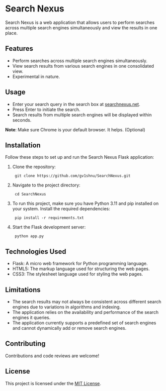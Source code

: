 # Search Nexus

Search Nexus is a web application that allows users to perform searches across multiple search engines simultaneously and view the results in one place.

## Features

- Perform searches across multiple search engines simultaneously.
- View search results from various search engines in one consolidated view.
- Experimental in nature.

## Usage

- Enter your search query in the search box at [searchnexus.net](https://searchnexus.net).
- Press Enter to initiate the search.
- Search results from multiple search engines will be displayed within seconds.

**Note**: Make sure Chrome is your default browser. It helps. (Optional)


## Installation

Follow these steps to set up and run the Search Nexus Flask application:

1. Clone the repository:
	
   		git clone https://github.com/gv1shnu/SearchNexus.git


2. Navigate to the project directory:
	
   		cd SearchNexus


3. To run this project, make sure you have Python 3.11 and pip installed on your system. Install the required dependencies:
	
		pip install -r requirements.txt


4. Start the Flask development server:

		python app.py

## Technologies Used

- Flask: A micro web framework for Python programming language.
- HTML5: The markup language used for structuring the web pages.
- CSS3: The stylesheet language used for styling the web pages.


## Limitations

- The search results may not always be consistent across different search engines due to variations in algorithms and indexing.
- The application relies on the availability and performance of the search engines it queries.
- The application currently supports a predefined set of search engines and cannot dynamically add or remove search engines.


## Contributing

Contributions and code reviews are welcome! 

## License

This project is licensed under the [MIT License](LICENSE).
